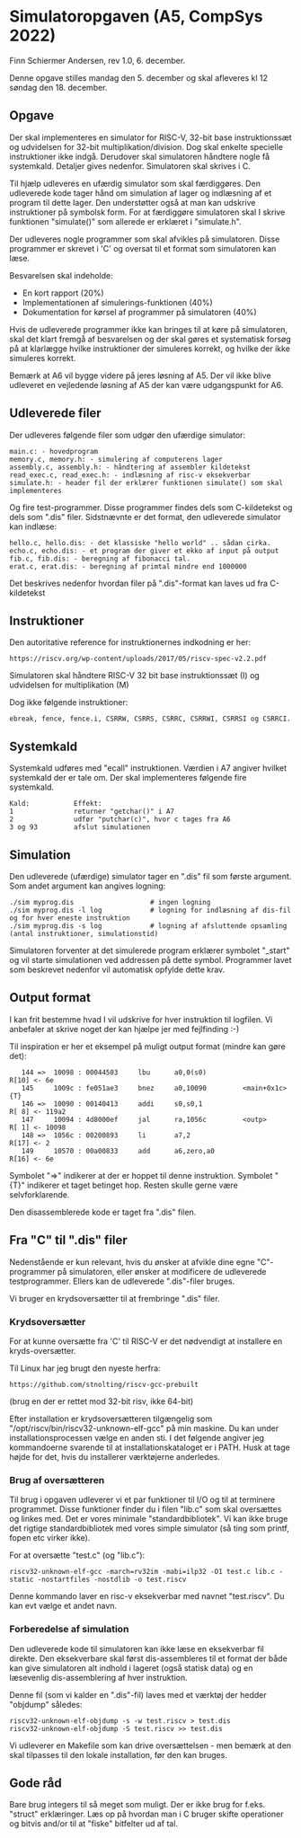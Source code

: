 # Simulatoropgaven (A5, CompSys 2022)

Finn Schiermer Andersen, rev 1.0, 6. december.

Denne opgave stilles mandag den 5. december og skal afleveres kl 12 søndag den 18. december.



## Opgave

Der skal implementeres en simulator for RISC-V, 32-bit base instruktionssæt og udvidelsen
for 32-bit multiplikation/division. Dog skal enkelte specielle instruktioner ikke indgå.
Derudover skal simulatoren håndtere nogle få systemkald. Detaljer gives nedenfor. 
Simulatoren skal skrives i C.

Til hjælp udleveres en ufærdig simulator som skal færdiggøres. Den udleverede kode tager
hånd om simulation af lager og indlæsning af et program til dette lager. Den understøtter
også at man kan udskrive instruktioner på symbolsk form. For at færdiggøre
simulatoren skal I skrive funktionen "simulate()" som allerede er erklæret
i "simulate.h".

Der udleveres nogle programmer som skal afvikles på simulatoren. Disse programmer er skrevet i
'C' og oversat til et format som simulatoren kan læse.

Besvarelsen skal indeholde:

* En kort rapport (20%)
* Implementationen af simulerings-funktionen (40%)
* Dokumentation for kørsel af programmer på simulatoren (40%)

Hvis de udleverede programmer ikke kan bringes til at køre på simulatoren, skal det klart
fremgå af besvarelsen og der skal gøres et systematisk forsøg på at klarlægge hvilke
instruktioner der simuleres korrekt, og hvilke der ikke simuleres korrekt.

Bemærk at A6 vil bygge videre på jeres løsning af A5. Der vil ikke blive udleveret
en vejledende løsning af A5 der kan være udgangspunkt for A6.

## Udleverede filer

Der udleveres følgende filer som udgør den ufærdige simulator:

~~~
main.c: - hovedprogram
memory.c, memory.h: - simulering af computerens lager
assembly.c, assembly.h: - håndtering af assembler kildetekst
read_exec.c, read_exec.h: - indlæsning af risc-v eksekverbar
simulate.h: - header fil der erklærer funktionen simulate() som skal implementeres
~~~

Og fire test-programmer. Disse programmer findes dels som C-kildetekst og dels
som ".dis" filer. Sidstnævnte er det format, den udleverede simulator kan
indlæse:

~~~
hello.c, hello.dis: - det klassiske "hello world" .. sådan cirka.
echo.c, echo.dis: - et program der giver et ekko af input på output
fib.c, fib.dis: - beregning af fibonacci tal.
erat.c, erat.dis: - beregning af primtal mindre end 1000000
~~~

Det beskrives nedenfor hvordan filer på ".dis"-format kan laves ud fra C-kildetekst

## Instruktioner

Den autoritative reference for instruktionernes indkodning er her:

~~~
https://riscv.org/wp-content/uploads/2017/05/riscv-spec-v2.2.pdf
~~~

Simulatoren skal håndtere RISC-V 32 bit base instruktionssæt (I) og udvidelsen
for multiplikation (M)

Dog ikke følgende instruktioner: 

~~~
ebreak, fence, fence.i, CSRRW, CSRRS, CSRRC, CSRRWI, CSRRSI og CSRRCI.
~~~


## Systemkald

Systemkald udføres med "ecall" instruktionen. Værdien i A7 angiver hvilket systemkald der
er tale om. Der skal implementeres følgende fire systemkald.

~~~
Kald:           Effekt:
1               returner "getchar()" i A7
2               udfør "putchar(c)", hvor c tages fra A6
3 og 93         afslut simulationen
~~~

## Simulation

Den udleverede (ufærdige) simulator tager en ".dis" fil som første argument.
Som andet argument kan angives logning:

~~~
./sim myprog.dis                   # ingen logning
./sim myprog.dis -l log            # logning for indlæsning af dis-fil og for hver eneste instruktion
./sim myprog.dis -s log            # logning af afsluttende opsamling (antal instruktioner, simulationstid)
~~~

Simulatoren forventer at det simulerede program erklærer symbolet "_start" og vil
starte simulationen ved addressen på dette symbol. Programmer lavet som beskrevet
nedenfor vil automatisk opfylde dette krav.

## Output format

I kan frit bestemme hvad I vil udskrive for hver instruktion til logfilen.
Vi anbefaler at skrive noget der kan hjælpe jer med fejlfinding :-)

Til inspiration er her et eksempel på muligt output format (mindre kan gøre det):

~~~
   144 =>  10098 : 00044503     lbu      a0,0(s0)                                           R[10] <- 6e
   145     1009c : fe051ae3     bnez     a0,10090         <main+0x1c>                   {T}
   146 =>  10090 : 00140413     addi     s0,s0,1                                            R[ 8] <- 119a2
   147     10094 : 4d8000ef     jal      ra,1056c         <outp>                            R[ 1] <- 10098
   148 =>  1056c : 00200893     li       a7,2                                               R[17] <- 2
   149     10570 : 00a00833     add      a6,zero,a0                                         R[16] <- 6e
~~~

Symbolet "=>" indikerer at der er hoppet til denne instruktion.
Symbolet "{T}" indikerer et taget betinget hop.
Resten skulle gerne være selvforklarende.

Den disassemblerede kode er taget fra ".dis" filen.

## Fra "C" til ".dis" filer

Nedenstående er kun relevant, hvis du ønsker at afvikle dine egne "C"-programmer
på simulatoren, eller ønsker at modificere de udleverede testprogrammer. Ellers kan
de udleverede ".dis"-filer bruges.

Vi bruger en krydsoversætter til at frembringe ".dis" filer.

### Krydsoversætter

For at kunne oversætte fra 'C' til RISC-V er det nødvendigt at installere en kryds-oversætter.

Til Linux har jeg brugt den nyeste herfra:

~~~
https://github.com/stnolting/riscv-gcc-prebuilt
~~~

(brug en der er rettet mod 32-bit risv, ikke 64-bit)

Efter installation er krydsoversætteren tilgængelig som "/opt/riscv/bin/riscv32-unknown-elf-gcc"
på min maskine. Du kan under installationsprocessen vælge en anden sti. I det følgende
angiver jeg kommandoerne svarende til at installationskataloget er i PATH. 
Husk at tage højde for det, hvis du installerer værktøjerne anderledes.

### Brug af oversætteren

Til brug i opgaven udleverer vi et par funktioner til I/O og til at terminere programmet.
Disse funktioner finder du i filen "lib.c" som skal oversættes og linkes med. Det er vores minimale
"standardbibliotek". Vi kan ikke bruge det rigtige standardbibliotek med vores simple simulator
(så ting som printf, fopen etc virker ikke).

For at oversætte "test.c" (og "lib.c"):

~~~
riscv32-unknown-elf-gcc -march=rv32im -mabi=ilp32 -O1 test.c lib.c -static -nostartfiles -nostdlib -o test.riscv
~~~

Denne kommando laver en risc-v eksekverbar med navnet "test.riscv". Du kan evt vælge et andet
navn.

### Forberedelse af simulation

Den udleverede kode til simulatoren kan ikke læse en eksekverbar fil direkte.
Den eksekverbare skal først dis-assembleres til et format der både kan give simulatoren alt indhold
i lageret (også statisk data) og en læsevenlig dis-assemblering af hver instruktion.

Denne fil (som vi kalder en ".dis"-fil) laves med et værktøj der hedder "objdump" således:

~~~
riscv32-unknown-elf-objdump -s -w test.riscv > test.dis
riscv32-unknown-elf-objdump -S test.riscv >> test.dis
~~~

Vi udleverer en Makefile som kan drive oversættelsen - men bemærk at den skal tilpasses
til den lokale installation, før den kan bruges.

## Gode råd

Bare brug integers til så meget som muligt. Der er ikke brug for f.eks. "struct" erklæringer.
Læs op på hvordan man i C bruger skifte operationer og bitvis and/or til at "fiske" bitfelter ud af tal.
